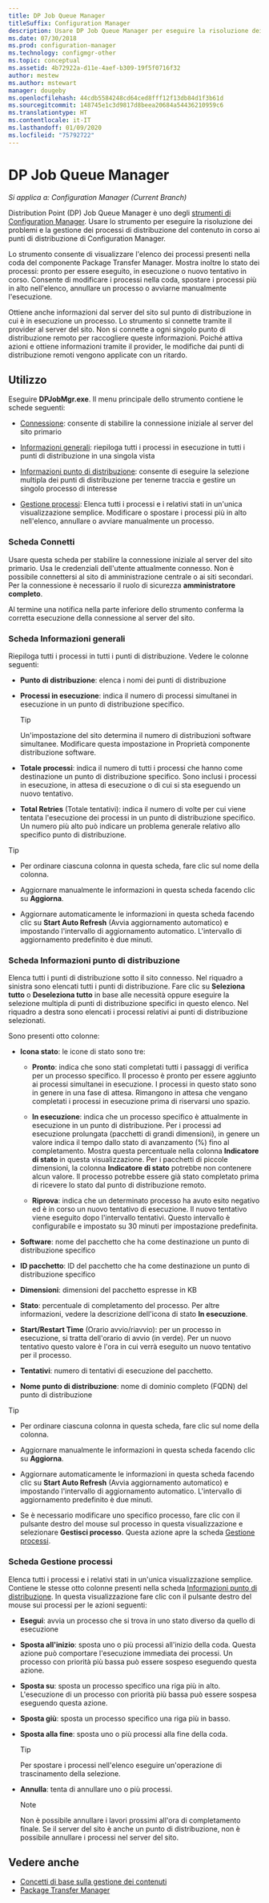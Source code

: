 ```yaml
---
title: DP Job Queue Manager
titleSuffix: Configuration Manager
description: Usare DP Job Queue Manager per eseguire la risoluzione dei problemi e la gestione dei processi di distribuzione del contenuto ai punti di distribuzione di Configuration Manager.
ms.date: 07/30/2018
ms.prod: configuration-manager
ms.technology: configmgr-other
ms.topic: conceptual
ms.assetid: 4b72922a-d11e-4aef-b309-19f5f0716f32
author: mestew
ms.author: mstewart
manager: dougeby
ms.openlocfilehash: 44cdb5584248cd64ced8fff12f13db84d1f3b61d
ms.sourcegitcommit: 148745e1c3d9817d8beea20684a54436210959c6
ms.translationtype: HT
ms.contentlocale: it-IT
ms.lasthandoff: 01/09/2020
ms.locfileid: "75792722"
---
```

# <a name="dp-job-queue-manager"></a>DP Job Queue Manager

*Si applica a: Configuration Manager (Current Branch)*

Distribution Point (DP) Job Queue Manager è uno degli [strumenti di Configuration Manager](/sccm/core/support/tools). Usare lo strumento per eseguire la risoluzione dei problemi e la gestione dei processi di distribuzione del contenuto in corso ai punti di distribuzione di Configuration Manager. 

Lo strumento consente di visualizzare l'elenco dei processi presenti nella coda del componente Package Transfer Manager. Mostra inoltre lo stato dei processi: pronto per essere eseguito, in esecuzione o nuovo tentativo in corso. Consente di modificare i processi nella coda, spostare i processi più in alto nell'elenco, annullare un processo o avviarne manualmente l'esecuzione.

Ottiene anche informazioni dal server del sito sul punto di distribuzione in cui è in esecuzione un processo. Lo strumento si connette tramite il provider al server del sito. Non si connette a ogni singolo punto di distribuzione remoto per raccogliere queste informazioni. Poiché attiva azioni e ottiene informazioni tramite il provider, le modifiche dai punti di distribuzione remoti vengono applicate con un ritardo.



## <a name="usage"></a>Utilizzo

Eseguire **DPJobMgr.exe**. Il menu principale dello strumento contiene le schede seguenti: 

- [Connessione](#bkmk_connect): consente di stabilire la connessione iniziale al server del sito primario  

- [Informazioni generali](#bkmk_overview): riepiloga tutti i processi in esecuzione in tutti i punti di distribuzione in una singola vista  

- [Informazioni punto di distribuzione](#bkmk_dp-info): consente di eseguire la selezione multipla dei punti di distribuzione per tenerne traccia e gestire un singolo processo di interesse  

- [Gestione processi](#bkmk_manage-jobs): Elenca tutti i processi e i relativi stati in un'unica visualizzazione semplice. Modificare o spostare i processi più in alto nell'elenco, annullare o avviare manualmente un processo.  


### <a name="bkmk_connect"></a> Scheda Connetti

Usare questa scheda per stabilire la connessione iniziale al server del sito primario. Usa le credenziali dell'utente attualmente connesso. Non è possibile connettersi al sito di amministrazione centrale o ai siti secondari. Per la connessione è necessario il ruolo di sicurezza **amministratore completo**.

Al termine una notifica nella parte inferiore dello strumento conferma la corretta esecuzione della connessione al server del sito. 


### <a name="bkmk_overview"></a> Scheda Informazioni generali

Riepiloga tutti i processi in tutti i punti di distribuzione. Vedere le colonne seguenti:  

- **Punto di distribuzione**: elenca i nomi dei punti di distribuzione  

- **Processi in esecuzione**: indica il numero di processi simultanei in esecuzione in un punto di distribuzione specifico.  

    > [!Tip]  
    > Un'impostazione del sito determina il numero di distribuzioni software simultanee. Modificare questa impostazione in Proprietà componente distribuzione software.  

- **Totale processi**: indica il numero di tutti i processi che hanno come destinazione un punto di distribuzione specifico. Sono inclusi i processi in esecuzione, in attesa di esecuzione o di cui si sta eseguendo un nuovo tentativo.  

- **Total Retries** (Totale tentativi): indica il numero di volte per cui viene tentata l'esecuzione dei processi in un punto di distribuzione specifico. Un numero più alto può indicare un problema generale relativo allo specifico punto di distribuzione.  


> [!Tip]  
> - Per ordinare ciascuna colonna in questa scheda, fare clic sul nome della colonna.  
> 
> - Aggiornare manualmente le informazioni in questa scheda facendo clic su **Aggiorna**.  
> 
> - Aggiornare automaticamente le informazioni in questa scheda facendo clic su **Start Auto Refresh** (Avvia aggiornamento automatico) e impostando l'intervallo di aggiornamento automatico. L'intervallo di aggiornamento predefinito è due minuti.  


### <a name="bkmk_dp-info"></a> Scheda Informazioni punto di distribuzione

Elenca tutti i punti di distribuzione sotto il sito connesso. Nel riquadro a sinistra sono elencati tutti i punti di distribuzione. Fare clic su **Seleziona tutto** o **Deseleziona tutto** in base alle necessità oppure eseguire la selezione multipla di punti di distribuzione specifici in questo elenco. Nel riquadro a destra sono elencati i processi relativi ai punti di distribuzione selezionati.

Sono presenti otto colonne:  

- **Icona stato**: le icone di stato sono tre:  

    - **Pronto**: indica che sono stati completati tutti i passaggi di verifica per un processo specifico. Il processo è pronto per essere aggiunto ai processi simultanei in esecuzione. I processi in questo stato sono in genere in una fase di attesa. Rimangono in attesa che vengano completati i processi in esecuzione prima di riservarsi uno spazio.  

    - **In esecuzione**: indica che un processo specifico è attualmente in esecuzione in un punto di distribuzione. Per i processi ad esecuzione prolungata (pacchetti di grandi dimensioni), in genere un valore indica il tempo dallo stato di avanzamento (%) fino al completamento. Mostra questa percentuale nella colonna **Indicatore di stato** in questa visualizzazione. Per i pacchetti di piccole dimensioni, la colonna **Indicatore di stato** potrebbe non contenere alcun valore. Il processo potrebbe essere già stato completato prima di ricevere lo stato dal punto di distribuzione remoto.  

    - **Riprova**: indica che un determinato processo ha avuto esito negativo ed è in corso un nuovo tentativo di esecuzione. Il nuovo tentativo viene eseguito dopo l'intervallo tentativi. Questo intervallo è configurabile e impostato su 30 minuti per impostazione predefinita.  

- **Software**: nome del pacchetto che ha come destinazione un punto di distribuzione specifico  

- **ID pacchetto**: ID del pacchetto che ha come destinazione un punto di distribuzione specifico  

- **Dimensioni**: dimensioni del pacchetto espresse in KB  

- **Stato**: percentuale di completamento del processo. Per altre informazioni, vedere la descrizione dell'icona di stato **In esecuzione**.  

- **Start/Restart Time** (Orario avvio/riavvio): per un processo in esecuzione, si tratta dell'orario di avvio (in verde). Per un nuovo tentativo questo valore è l'ora in cui verrà eseguito un nuovo tentativo per il processo.  

- **Tentativi**: numero di tentativi di esecuzione del pacchetto.  

- **Nome punto di distribuzione**: nome di dominio completo (FQDN) del punto di distribuzione  

> [!Tip]  
> - Per ordinare ciascuna colonna in questa scheda, fare clic sul nome della colonna.  
> 
> - Aggiornare manualmente le informazioni in questa scheda facendo clic su **Aggiorna**.  
> 
> - Aggiornare automaticamente le informazioni in questa scheda facendo clic su **Start Auto Refresh** (Avvia aggiornamento automatico) e impostando l'intervallo di aggiornamento automatico. L'intervallo di aggiornamento predefinito è due minuti.  
> 
> - Se è necessario modificare uno specifico processo, fare clic con il pulsante destro del mouse sul processo in questa visualizzazione e selezionare **Gestisci processo**. Questa azione apre la scheda [Gestione processi](#bkmk_manage-jobs).  


### <a name="bkmk_manage-jobs"></a> Scheda Gestione processi

Elenca tutti i processi e i relativi stati in un'unica visualizzazione semplice. Contiene le stesse otto colonne presenti nella scheda [Informazioni punto di distribuzione](#bkmk_dp-info). In questa visualizzazione fare clic con il pulsante destro del mouse sui processi per le azioni seguenti:  

- **Esegui**: avvia un processo che si trova in uno stato diverso da quello di esecuzione  

- **Sposta all'inizio**: sposta uno o più processi all'inizio della coda. Questa azione può comportare l'esecuzione immediata dei processi. Un processo con priorità più bassa può essere sospeso eseguendo questa azione.  

- **Sposta su**: sposta un processo specifico una riga più in alto. L'esecuzione di un processo con priorità più bassa può essere sospesa eseguendo questa azione.  

- **Sposta giù**: sposta un processo specifico una riga più in basso.  

- **Sposta alla fine**: sposta uno o più processi alla fine della coda.  

    > [!Tip]  
    > Per spostare i processi nell'elenco eseguire un'operazione di trascinamento della selezione.  

- **Annulla**: tenta di annullare uno o più processi.  

    > [!Note]  
    > Non è possibile annullare i lavori prossimi all'ora di completamento finale. Se il server del sito è anche un punto di distribuzione, non è possibile annullare i processi nel server del sito.  



## <a name="see-also"></a>Vedere anche

- [Concetti di base sulla gestione dei contenuti](/sccm/core/plan-design/hierarchy/fundamental-concepts-for-content-management)
- [Package Transfer Manager](/sccm/core/plan-design/hierarchy/package-transfer-manager)
